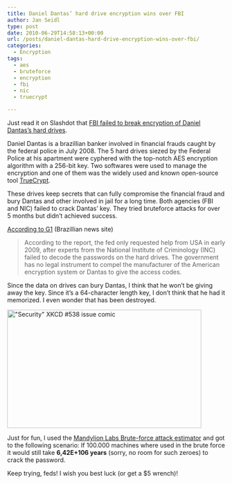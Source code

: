 ```yaml
---
title: Daniel Dantas’ hard drive encryption wins over FBI
author: Jan Seidl
type: post
date: 2010-06-29T14:58:13+00:00
url: /posts/daniel-dantas-hard-drive-encryption-wins-over-fbi/
categories:
  - Encryption
tags:
  - aes
  - bruteforce
  - encryption
  - fbi
  - nic
  - truecrypt

---
```

Just read it on Slashdot that [FBI failed to break encryption of Daniel Dantas&#8217;s hard drives][1].

Daniel Dantas is a brazillian banker involved in financial frauds caught by the federal police in July 2008. The 5 hard drives siezed by the Federal Police at his apartment were cyphered with the top-notch AES encryption algorithm with a 256-bit key. Two softwares were used to manage the encryption and one of them was the widely used and known open-source tool [TrueCrypt][2]. 

These drives keep secrets that can fully compromise the financial fraud and bury Dantas and other involved in jail for a long time. Both agencies (FBI and NIC) failed to crack Dantas&#8217; key. They tried bruteforce attacks for over 5 months but didn&#8217;t achieved success.

[According to G1][3] (Brazillian news site) 

> According to the report, the fed only requested help from USA in early 2009, after experts from the National Institute of Criminology (INC) failed to decode the passwords on the hard drives. The government has no legal instrument to compel the manufacturer of the American encryption system or Dantas to give the access codes.

Since the data on drives can bury Dantas, I think that he won&#8217;t be giving away the key. Since it&#8217;s a 64-character length key, I don&#8217;t think that he had it memorized. I even wonder that has been destroyed.

[<img src="https://wroot.org/wp/wp-content/uploads/2010/06/security.png" alt="&quot;Security&quot; XKCD #538 issue comic" title="&quot;Security&quot; XKCD #538 issue comic" width="448" height="274" class="aligncenter size-full wp-image-76" srcset="https://wroot.org/wp/wp-content/uploads/2010/06/security.png 448w, https://wroot.org/wp/wp-content/uploads/2010/06/security-300x183.png 300w" sizes="(max-width: 448px) 100vw, 448px" />][4]

Just for fun, I used the [Mandylion Labs Brute-force attack estimator][5] and got to the following scenario: If 100.000 machines where used in the brute force it would still take **6,42E+106 years** (sorry, no room for such zeroes) to crack the password.

Keep trying, feds! I wish you best luck (or get a $5 wrench)!

 [1]: http://yro.slashdot.org/story/10/06/26/1825204/FBI-Failed-To-Break-Encryption-of-Hard-Drives
 [2]: http://www.truecrypt.org/
 [3]: http://g1.globo.com/English/noticia/2010/06/not-even-fbi-can-de-crypt-files-daniel-dantas.html
 [4]: http://www.xkcd.org/538/
 [5]: http://www.mandylionlabs.com/PRCCalc/BruteForceCalc.htm